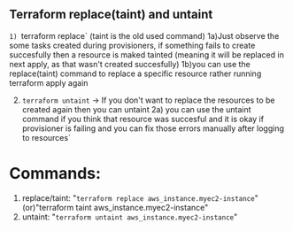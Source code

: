 ## Terraform replace(taint) and untaint

`1) `terraform replace` (taint is the old used command)
 1a)Just observe the some tasks created during provisioners, if something fails to create succesfully then a resource is maked tainted (meaning it will be replaced in next apply, as that wasn't created succesfully)
 1b)you can use the replace(taint) command to replace a specific resource rather running terraform apply again


2) `terraform untaint` -> If you don't want to replace the resources to be created again then you can untaint 
  2a) you can use the untaint command if you think that resource was succesful and it is okay if provisioner is failing and you can fix those errors manually after logging to resources`

# Commands:
1) replace/taint: "`terraform replace aws_instance.myec2-instance`" (or)"terraform taint aws_instance.myec2-instance"
2) untaint: "`terraform untaint aws_instance.myec2-instance`"